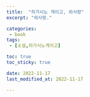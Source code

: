 ```yaml
---
title:  "히가시노 게이고, 외사랑"
excerpt: "외사랑."

categories:
 - book
tags:
 - [소설,히가시노게이고]

toc: true
toc_sticky: true

date: 2022-11-17
last_modified_at: 2022-11-17

---
```


#### 